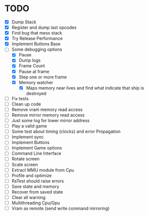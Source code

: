# TODO

- [x] Dump Stack
- [x] Register and dump last opcodes
- [x] Find bug that mess stack
- [x] Try Release Performance
- [x] Implement Buttons Base
- [ ] Some debugging options
  - [x] Pause
  - [x] Dump logs
  - [x] Frame Count
  - [x] Pause at frame
  - [x] Step one or more frame
  - [x] Memory watcher
    - [x] Maps memory near lives and find what indicate that ship is destroyed
- [ ] Fix tests
- [ ] Clean up code
- [ ] Remove vram memory read access
- [ ] Remove mirror memory read access
- [ ] Just some log for lower mirror address
- [ ] Play a valid game
- [ ] Some test about timing (clocks) and error Propagation
- [ ] Implement sync
- [ ] Implement Buttons
- [ ] Implement Game options
- [ ] Command Line Interface
- [ ] Rotate screen
- [ ] Scale screen
- [ ] Extract MMU module from Cpu
- [ ] Profile and optimize
- [ ] RsTest should raise errors
- [ ] Save state and memory
- [ ] Recover from saved state
- [ ] Clear all warning
- [ ] Multithreading Cpu/Gpu
- [ ] Vram as remote (send write command mirroring)
